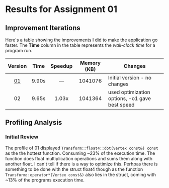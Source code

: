 # Results for Assignment 01

## Improvement Iterations

Here's a table showing the improvements I did to make the application go faster.  The **Time** column in the table represents the _wall-clock time_ for a program run.

| Version | Time | Speedup | Memory (KB) | Changes |
| :-----: | ---- | :-----: | :------: | ------- |
| [01](01.cpp) | 9.90s | &mdash; | 1041076 | Initial version - no changes |
| 02 | 9.65s | 1.03x | 1041364 | used optimization options, -o1 gave best speed |


## Profiling Analysis

### Initial Review
The profile of 01 displayed `Transform::float4::dot(Vertex const&) const` as the the hottest function.
Consuming ~23% of the execution time. The function does float multiplication operations and sums them along with another float. I can't tell if there is a way to optimize this. Perhpas there is something to be done with the struct float4 though as the function `Transform::operator*(Vertex const&)` also lies in the struct, coming with ~13% of the programs execution time.

### 

